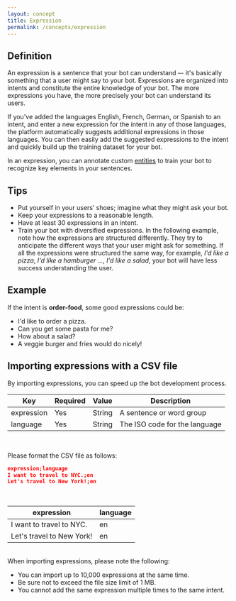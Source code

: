 ```yaml
---
layout: concept
title: Expression
permalink: /concepts/expression
---
```


## Definition

An expression is a sentence that your bot can understand –- it's basically something that a user might say to your bot. Expressions are organized into intents and constitute the entire knowledge of your bot. The more expressions you have, the more precisely your bot can understand its users. 

If you've added the languages English, French, German, or Spanish to an intent, and enter a new expression for the intent in any of those languages, the platform automatically suggests additional expressions in those languages. You can then easily add the suggested expressions to the intent and quickly build up the training dataset for your bot.  

In an expression, you can annotate custom [entities](/concepts/entity) to train your bot to recognize key elements in your sentences.

## Tips

* Put yourself in your users’ shoes; imagine what they might ask your bot.
* Keep your expressions to a reasonable length.
* Have at least 30 expressions in an intent.
* Train your bot with diversified expressions. In the following example, note how the expressions are structured differently. They try to anticipate the different ways that your user might ask for something. If all the expressions were structured the same way, for example, _I'd like a pizza_, _I'd like a hamburger …_, _I'd like a salad_, your bot will have less success understanding the user.

## Example

If the intent is **order-food**, some good expressions could be:

* I'd like to order a pizza.
* Can you get some pasta for me?
* How about a salad?
* A veggie burger and fries would do nicely!

## Importing expressions with a CSV file

By importing expressions, you can speed up the bot development process. 

| Key        | Required | Value  | Description                                                 |
| ---------- | -------- | ------ | ----------------------------------------------------------- |
| expression | Yes      | String | A sentence or word group                                    |
| language   | Yes      | String | The ISO code for the language                               |

<br>

Please format the CSV file as follows:
~~~ json
expression;language
I want to travel to NYC.;en
Let's travel to New York!;en
~~~

<br>

| expression                | language |
| ------------------------- | -------- |
| I want to travel to NYC.  | en       |
| Let's travel to New York! | en       |

<br>
When importing expressions, please note the following:

* You can import up to 10,000 expressions at the same time.
* Be sure not to exceed the file size limit of 1 MB.
* You cannot add the same expression multiple times to the same intent.
